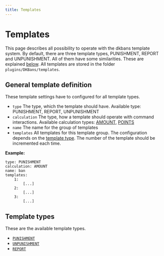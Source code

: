 ```yaml
---
title: Templates
---
```


# Templates

This page describes all possibility to operate with the dkbans template system. By default, there are three template types,
PUNISHMENT, REPORT and UNPUNISHMENT. All of them have some similarities. These are explained [below](#template-definition).
All templates are stored in the folder ````plugins/DKBans/templates````.

## General template definition

These template settings have to configured for all template types.

* ``type`` The type, which the template should have. Available type: PUNISHMENT, REPORT, UNPUNISHMENT
* ``calculation`` The type, how a template should operate with command interactions. Available calculation types: [AMOUNT](), [POINTS]()
* ``name`` The name for the group of templates
* ``templates`` All templates for this template group. The configuration depends on the [template type](#template-types). The number of the template should be incremented each time.

**Example:**
```
type: PUNISHMENT
calculation: AMOUNT
name: ban
templates:
    1:
        [...]
    2:
        [...]
    3:
        [...]
```

## Template types

These are the available template types.

* [```PUNISHMENT```](template-punishment.md)
* [```UNPUNISHMENT```](template-unpunishment.md)
* [```REPORT```](template-report.md)